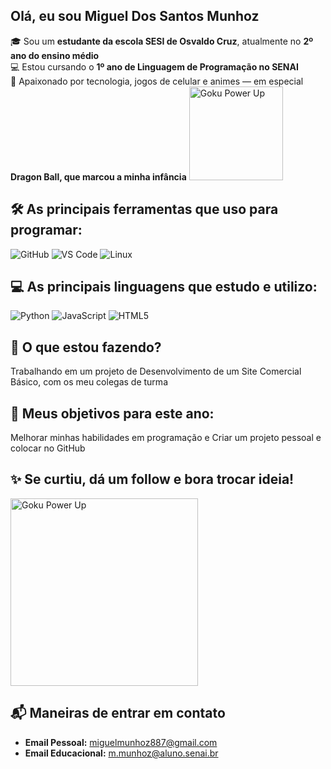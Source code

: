 ## Olá, eu sou **Miguel Dos Santos Munhoz**

🎓 Sou um **estudante da escola SESI de Osvaldo Cruz**, atualmente no **2º ano do ensino médio**  
💻 Estou cursando o **1º ano de Linguagem de Programação no SENAI**  
🚀 Apaixonado por tecnologia, jogos de celular e animes — em especial **Dragon Ball, que marcou a minha infância**
<img src="https://i.pinimg.com/originals/ff/4a/a9/ff4aa9fafb96e1c5f94a589ec871a7d6.gif" width="150" alt="Goku Power Up">

## 🛠️ As principais ferramentas que uso para programar:
![GitHub](https://img.shields.io/badge/-GitHub-181717?style=flat&logo=github&logoColor=white)
![VS Code](https://img.shields.io/badge/-VS%20Code-007ACC?style=flat&logo=visual-studio-code&logoColor=white)
![Linux](https://img.shields.io/badge/-Linux-FCC624?style=flat&logo=linux&logoColor=black)

## 💻 As principais linguagens que estudo e utilizo:
![Python](https://img.shields.io/badge/-Python-3776AB?style=flat&logo=python&logoColor=white)
![JavaScript](https://img.shields.io/badge/-JavaScript-F7DF1E?style=flat&logo=javascript&logoColor=black)
![HTML5](https://img.shields.io/badge/-HTML5-E34F26?style=flat&logo=html5&logoColor=white)

## 🚀 O que estou fazendo?
Trabalhando em um projeto de Desenvolvimento de um Site Comercial Básico, com os meu colegas de turma

## 🎯 Meus objetivos para este ano:
Melhorar minhas habilidades em programação e Criar um projeto pessoal e colocar no GitHub

## **✨ Se curtiu, dá um follow e bora trocar ideia!**

<img src="https://i.pinimg.com/originals/9b/2c/6e/9b2c6ee35bbf923517b02812036c4045.gif" width="300" alt="Goku Power Up">


## 📬 Maneiras de entrar em contato

- **Email Pessoal:** [miguelmunhoz887@gmail.com](mailto:miguelmunhoz887@gmail.com)  
- **Email Educacional:** [m.munhoz@aluno.senai.br](mailto:m.munhoz@aluno.senai.br)




